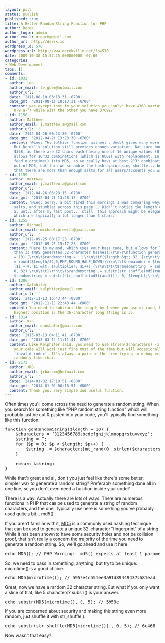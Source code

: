 ```yaml
---
layout: post
status: publish
published: true
title: A Better Random String Function for PHP
author: Derek
author_login: admin
author_email: drgath@gmail.com
author_url: http://derek.io
wordpress_id: 570
wordpress_url: http://www.derekville.net/?p=570
date: 2009-10-30 15:57:25.000000000 -07:00
categories:
- Web Development
tags: []
comments:
- id: 1032
  author: Leo
  author_email: le_gber@hotmail.com
  author_url: ''
  date: '2011-08-10 03:13:31 -0700'
  date_gmt: '2011-08-10 10:13:31 -0700'
  content: yes except that in your solution you "only" have 4368 variations (md5 is
    0-9 a-f) while with the other you have 376992
- id: 1158
  author: Matthew
  author_email: j.matthew.a@gmail.com
  author_url: ''
  date: '2012-04-26 06:23:30 -0700'
  date_gmt: '2012-04-26 13:23:30 -0700'
  content: '@Leo: The bulkier function without a doubt gives many more combinations.
    But Derek''s solution still provides enough variation. Not sure how you figure
    4368, as there are 32 chars each having one of 16 unique values (0-9A-F)... this
    allows for 16^32 combinations (which is HUGE) with replacement. In practice, we
    feed microtime() into MD5, so we really have at best 2^32 combinations coming
    out of MD5, but then we scramble the hash again using shuffle... bottom line is
    that there are more than enough salts for all users/accounts you will have.'
- id: 1159
  author: Matthew
  author_email: j.matthew.a@gmail.com
  author_url: ''
  date: '2012-04-26 06:28:15 -0700'
  date_gmt: '2012-04-26 13:28:15 -0700'
  content: '@Leo: Sorry, a bit tired this morning! I was comparing ways of generating
    salts, and stumbled across this page... Didn''t notice the length of the substring,
    5, until after my last post... still, this approach might be elegant for salts
    which are typically a lot longer than 5 chars.'
- id: 1255
  author: Michael
  author_email: michael.prewitt@gmail.com
  author_url: ''
  date: '2012-09-25 08:17:23 -0700'
  date_gmt: '2012-09-25 15:17:23 -0700'
  content: "Here is my mod, which uses your base code, but allows for lengths greater
    than 32 (MD5 generates 32-character hashes):\r\n\r\nfunction generateRandomString($length
    = 10) {\r\n\t$randomstring = '';\r\n\tif($length &gt; 32) {\r\n\t\t$multiplier
    = round($length/32,0,PHP_ROUND_HALF_DOWN);\r\n\t\t$remainder = $length % 32;\r\n\t\tfor
    ($i = 0; $i &lt; $multiplier; $i++) {\r\n\t\t\t$randomstring .= substr(str_shuffle(md5(rand())),
    0, 32);\r\n\t\t}\r\n\t\t$randomstring .= substr(str_shuffle(md5(rand())), 0, $remainder);\r\n\t}\r\n\telse
    $randomstring = substr(str_shuffle(md5(rand())), 0, $length);\r\n\treturn $randomstring;\r\n}"
- id: 1306
  author: Kalphiter
  author_email: kalphiter@gmail.com
  author_url: ''
  date: '2012-11-13 15:43:44 -0800'
  date_gmt: '2012-11-13 22:43:44 -0800'
  content: You need to subtract the length by 1 when you use mt_rand, because the
    highest position in the 36-character long string is 35.
- id: 1314
  author: Dan
  author_email: dansbaker@gmail.com
  author_url: ''
  date: '2013-03-13 04:11:41 -0700'
  date_gmt: '2013-03-13 11:11:41 -0700'
  content: Like Kalphiter said, you need to use strlen($characters) -1. Without that
    your code will work just fine most of the time but will occasionally throw an
    'invalid index'. It's always a pain in the arse trying to debug errors that occur
    randomly like that.
- id: 2173
  author: JRB
  author_email: jrbascom@hotmail.com
  author_url: ''
  date: '2014-01-02 17:18:51 -0800'
  date_gmt: '2014-01-03 00:18:51 -0800'
  content: Thank you. Very simple and useful function.
---
```

Often times you'll come across the need to generate a random string.  When you search for something like "PHP random string function" which will probably just be cut & pasted into your code, you'll typically find something like this function:

<pre lang="php">
function genRandomString($length = 10) {
    $characters = ‘0123456789abcdefghijklmnopqrstuvwxyz’;
    $string = ”;
    for ($p = 0; $p < $length; $p++) {
        $string .= $characters[mt_rand(0, strlen($characters))];
    }

    return $string;
}
</pre>

While that's great and all, don't you just feel like there's some better, simpler way to generate a random string?  Preferably something done all in one line, so you don't even need a function inside your code?

There is a way.  Actually, there are lots of ways.  There are numerous functions in PHP that can be used to generate a string of random characters, and the one I typically use here is something you've probably used quite a bit... md5().  

If you aren't familiar with it, <a href="http://en.wikipedia.org/wiki/MD5">MD5</a> is a commonly used hashing technique that can be used to generate a unique 32-character "fingerprint" of a string. While it has been shown to have some security holes and not be collision proof, that isn't really a concern the majority of the time you need to generate a random string.  So, we'll go ahead and use it here.  

<pre lang="php">
echo MD5(); // PHP Warning:  md5() expects at least 1 parameter, 0 given 
</pre>

So, we need to pass in something, anything, but try to be unique.  microtime() is a good choice.

<pre lang="php">
echo MD5(microtime()); // 5959e4c551ee3a91d89449437b681ead
</pre>

Great, now we have a random 32 character string.  But what if you only want a slice of that, like 5 characters?  substr() is your answer.

<pre lang="php">
echo substr(MD5(microtime(), 0, 5); // 5959e
</pre>

If you are concerned about security and making this string even more random, just shuffle it with str_shuffle().

<pre lang="php">
echo substr(str_shuffle(MD5(microtime())), 0, 5); // 6c468
</pre>

Now wasn't that easy?
